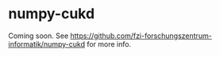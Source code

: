 numpy-cukd
===

Coming soon.
See https://github.com/fzi-forschungszentrum-informatik/numpy-cukd for more info.
